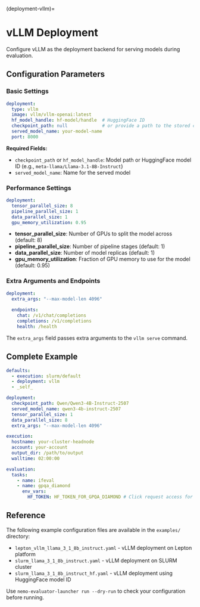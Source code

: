 (deployment-vllm)=

# vLLM Deployment

Configure vLLM as the deployment backend for serving models during evaluation.

## Configuration Parameters

### Basic Settings

```yaml
deployment:
  type: vllm
  image: vllm/vllm-openai:latest
  hf_model_handle: hf-model/handle  # HuggingFace ID
  checkpoint_path: null             # or provide a path to the stored checkpoint
  served_model_name: your-model-name
  port: 8000
```

**Required Fields:**

- `checkpoint_path` or `hf_model_handle`: Model path or HuggingFace model ID (e.g., `meta-llama/Llama-3.1-8B-Instruct`)
- `served_model_name`: Name for the served model

### Performance Settings

```yaml
deployment:
  tensor_parallel_size: 8
  pipeline_parallel_size: 1
  data_parallel_size: 1
  gpu_memory_utilization: 0.95
```

- **tensor_parallel_size**: Number of GPUs to split the model across (default: 8)
- **pipeline_parallel_size**: Number of pipeline stages (default: 1)
- **data_parallel_size**: Number of model replicas (default: 1)
- **gpu_memory_utilization**: Fraction of GPU memory to use for the model (default: 0.95)

### Extra Arguments and Endpoints

```yaml
deployment:
  extra_args: "--max-model-len 4096"
  
  endpoints:
    chat: /v1/chat/completions
    completions: /v1/completions
    health: /health
```

The `extra_args` field passes extra arguments to the `vllm serve` command.

## Complete Example

```yaml
defaults:
  - execution: slurm/default
  - deployment: vllm
  - _self_

deployment:
  checkpoint_path: Qwen/Qwen3-4B-Instruct-2507
  served_model_name: qwen3-4b-instruct-2507
  tensor_parallel_size: 1
  data_parallel_size: 8
  extra_args: "--max-model-len 4096"

execution:
  hostname: your-cluster-headnode
  account: your-account
  output_dir: /path/to/output
  walltime: 02:00:00

evaluation:
  tasks:
    - name: ifeval
    - name: gpqa_diamond
      env_vars:
        HF_TOKEN: HF_TOKEN_FOR_GPQA_DIAMOND # Click request access for GPQA-Diamond: https://huggingface.co/datasets/Idavidrein/gpqa
```

## Reference

The following example configuration files are available in the `examples/` directory:

- `lepton_vllm_llama_3_1_8b_instruct.yaml` - vLLM deployment on Lepton platform
- `slurm_llama_3_1_8b_instruct.yaml` - vLLM deployment on SLURM cluster
- `slurm_llama_3_1_8b_instruct_hf.yaml` - vLLM deployment using HuggingFace model ID

Use `nemo-evaluator-launcher run --dry-run` to check your configuration before running.
